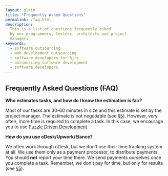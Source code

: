 ```yaml
---
layout: plain
title: "Frequently Asked Questions"
permalink: /faq.html
description:
  This is a list of questions frequently asked
  by our programmers, testers, architects and project
  managers
keywords:
  - software outsourcing
  - web development outsourcing
  - software developers for hire
  - outsourcing software development
  - software developers
---
```


## Frequently Asked Questions (FAQ)

**Who estimates tasks, and how do I know the estimation is fair?**

Most of our tasks are 30-60 minutes in size and this estimate
is set by the project manager. The estimate is not negotiable
(see [&sect;5](/policy.html#5)). However, very often, more time is
required to complete a task. In this case, we encourage you to use
[Puzzle Driven Development](http://www.yegor256.com/2009/03/04/pdd.html).

**How do you use oDesk/Upwork/Elance?**

We often work through oDesk, but we don't use their time tracking
system at all. We use them only as a payment processor, to
distribute payments. You should **not** report your time there. We
send payments ourselves once you complete a task. Remember,
we don't pay for time, but only for results (see [&sect;5](/policy.html#5)).


